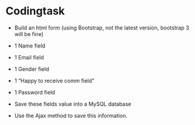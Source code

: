 # Codingtask
- Build an html form (using Bootstrap, not the latest version, bootstrap 3 will be fine)
- 1 Name field
- 1 Email field
- 1 Gender field
- 1 “Happy to receive comm field”
- 1 Password field
 
- Save these fields value into a MySQL database
- Use the Ajax method to save this information.
